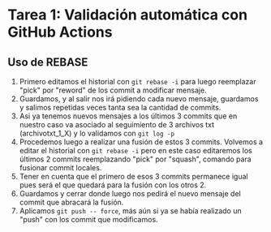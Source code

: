 # **Tarea 1: Validación automática con GitHub Actions**
## **Uso de REBASE**
1. Primero editamos el historial con `git rebase -i` para luego reemplazar "pick" por "reword" de los commit a modificar mensaje.
2. Guardamos, y al salir nos irá pidiendo cada nuevo mensaje, guardamos y salimos repetidas veces tanta sea la cantidad de commits.
3. Asi ya tenemos nuevos mensajes a los últimos 3 commits que en nuestro caso va asociado al seguimiento de 3 archivos txt (archivotxt_1_X) y lo validamos con `git log -p`
4. Procedemos luego a realizar una fusión de estos 3 commits. Volvemos a editar el historial con `git rebase -i` pero en este caso editaremos los últimos 2 commits reemplazando "pick" por "squash", comando para fusionar commit locales.
5. Tener en cuenta que el primero de esos 3 commits permanece igual pues será el que quedará para la fusión con los otros 2.
6. Guardamos y cerrar donde luego nos pedirá el nuevo mensaje del commit que abracará la fusión.
7. Aplicamos `git push -- force`, más aún si ya se había realizado un "push" con los commit que modificamos.